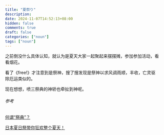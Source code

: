 ```yaml
---
title: "夏祭り"
description: 
date: 2024-11-07T14:52:13+08:00
hidden: false
comments: true
draft: false
categories: ["noun"]
tags: ["noun"]
---
```

之前倒没什么具体认知，就认为是夏天大家一起聚起来摆摆摊，参加参加活动，看看烟花。

看了《free!》才注意到是祭神，搜了搜发现是祭神以求风调雨顺，丰收，亡灵驱除厄运类似的。

现在想想，喷三祭典的神轿也牵扯到神呢。

###### 参考

[何谓“祭典”？](https://www.ana.co.jp/zh/cn/japan-travel-planner/japanese-festival-omatsuri/0000001.html)

[日本夏日祭带你狂欢整个夏天！](http://meishijp.com/topic/20170728)
